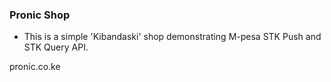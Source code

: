 ### Pronic Shop
- This is a simple 'Kibandaski' shop demonstrating M-pesa STK Push and STK Query
API.

pronic.co.ke